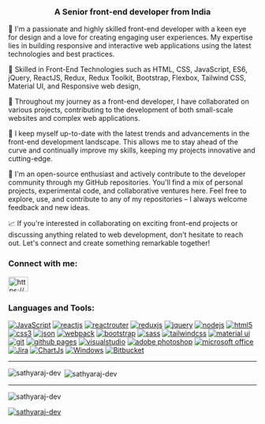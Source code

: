

<h3 align="center">A Senior front-end developer from India</h3>


👋 I'm a passionate and highly skilled front-end developer with a keen eye for design and a love for creating engaging user experiences. My expertise lies in building responsive and interactive web applications using the latest technologies and best practices.

🚀 Skilled in Front-End Technologies such as HTML, CSS, JavaScript, ES6, jQuery, ReactJS, Redux, Redux Toolkit, Bootstrap, Flexbox, Tailwind CSS, Material UI, and Responsive web design,

💼 Throughout my journey as a front-end developer, I have collaborated on various projects, contributing to the development of both small-scale websites and complex web applications.

🔧 I keep myself up-to-date with the latest trends and advancements in the front-end development landscape. This allows me to stay ahead of the curve and continually improve my skills, keeping my projects innovative and cutting-edge.

🌟 I'm an open-source enthusiast and actively contribute to the developer community through my GitHub repositories. You'll find a mix of personal projects, experimental code, and collaborative ventures here. Feel free to explore, use, and contribute to any of my repositories – I always welcome feedback and new ideas.

📈 If you're interested in collaborating on exciting front-end projects or discussing anything related to web development, don't hesitate to reach out. Let's connect and create something remarkable together!


<h3 align="left">Connect with me:</h3>
<p align="left">
<a href="https://linkedin.com/in/https://www.linkedin.com/in/sathyaraj-aridevan-a5a68a22/" target="blank"><img align="center" src="https://raw.githubusercontent.com/rahuldkjain/github-profile-readme-generator/master/src/images/icons/Social/linked-in-alt.svg" alt="https://www.linkedin.com/in/sathyaraj-aridevan-a5a68a22/" height="30" width="40" /></a>
</p>

<h3 align="left">Languages and Tools:</h3>

[![JavaScript](https://img.shields.io/badge/JavaScript-323330?style=for-the-badge&logo=javascript&logoColor=F7DF1E)](https://developer.mozilla.org/en-US/docs/Web/JavaScript)
[![reactjs](https://img.shields.io/badge/React-20232A?style=for-the-badge&logo=react&logoColor=61DAFB)](https://react.dev/)
[![reactrouter](https://img.shields.io/badge/React_Router-CA4245?style=for-the-badge&logo=react-router&logoColor=white)](https://reactrouter.com/en/main)
[![reduxjs](https://img.shields.io/badge/Redux-593D88?style=for-the-badge&logo=redux&logoColor=white)](https://redux.js.org)
[![jquery](https://img.shields.io/badge/jQuery-0769AD?style=for-the-badge&logo=jquery&logoColor=white)](https://jquery.com/)
[![nodejs](https://img.shields.io/badge/Node.js-339933?style=for-the-badge&logo=nodedotjs&logoColor=white)](https://nodejs.org)
[![html5](https://img.shields.io/badge/HTML5-E34F26?style=for-the-badge&logo=html5&logoColor=white)](https://www.w3.org/html/)
[![css3](https://img.shields.io/badge/CSS3-1572B6?style=for-the-badge&logo=css3&logoColor=white)](https://www.w3schools.com/css/)
[![json](https://img.shields.io/badge/json-5E5C5C?style=for-the-badge&logo=json&logoColor=white)](https://www.json.org/)
[![webpack](https://img.shields.io/badge/Webpack-8DD6F9?style=for-the-badge&logo=Webpack&logoColor=white)](https://webpack.js.org)
[![bootstrap](https://img.shields.io/badge/Bootstrap-563D7C?style=for-the-badge&logo=bootstrap&logoColor=white)](https://getbootstrap.com)
[![sass](https://img.shields.io/badge/Sass-CC6699?style=for-the-badge&logo=sass&logoColor=white)](https://sass-lang.com)
[![tailwindcss](https://img.shields.io/badge/Tailwind_CSS-38B2AC?style=for-the-badge&logo=tailwind-css&logoColor=white)](https://tailwindcss.com/)
[![material ui](https://img.shields.io/badge/Material%20UI-007FFF?style=for-the-badge&logo=mui&logoColor=white)](https://mui.com/)
[![git](https://img.shields.io/badge/GIT-E44C30?style=for-the-badge&logo=git&logoColor=white)](https://git-scm.com/)
[![github pages](https://img.shields.io/badge/GitHub%20Pages-222222?style=for-the-badge&logo=GitHub%20Pages&logoColor=white)](https://pages.github.com/)
[![visualstudio](https://img.shields.io/badge/VSCode-0078D4?style=for-the-badge&logo=visual%20studio%20code&logoColor=white)](https://code.visualstudio.com/)
[![adobe photoshop](https://img.shields.io/badge/Adobe%20Photoshop-31A8FF?style=for-the-badge&logo=Adobe%20Photoshop&logoColor=black)](https://www.adobe.com/in/products/photoshop.html)
[![microsoft office](https://img.shields.io/badge/Microsoft_Office-D83B01?style=for-the-badge&logo=microsoft-office&logoColor=white)](https://www.office.com/)
[![Jira](https://img.shields.io/badge/jira-%230A0FFF.svg?style=for-the-badge&logo=jira&logoColor=white)](https://www.atlassian.com/software/jira)
[![ChartJs](https://img.shields.io/badge/Chart.js-FF6384?style=for-the-badge&logo=chartdotjs&logoColor=white)](https://www.chartjs.org/)
[![Windows](https://img.shields.io/badge/Windows-0078D6?style=for-the-badge&logo=windows&logoColor=white)](https://www.microsoft.com/)
[![Bitbucket](https://img.shields.io/badge/Bitbucket-0747a6?style=for-the-badge&logo=bitbucket&logoColor=white)](https://bitbucket.org/)

<hr>
<p><img align="left" src="https://github-readme-stats.vercel.app/api/top-langs?username=sathyaraj-dev&show_icons=true&locale=en&layout=compact" alt="sathyaraj-dev" /></p>

<p>&nbsp;<img align="center" src="https://github-readme-stats.vercel.app/api?username=sathyaraj-dev&show_icons=true&locale=en" alt="sathyaraj-dev" /></p>
<hr>
<p align="left"> <img src="https://komarev.com/ghpvc/?username=sathyaraj-dev&label=Profile%20views&color=0e75b6&style=flat" alt="sathyaraj-dev" /> </p>

<p align="left"> <a href="https://github.com/ryo-ma/github-profile-trophy"><img src="https://github-profile-trophy.vercel.app/?username=sathyaraj-dev" alt="sathyaraj-dev" /></a> </p>
